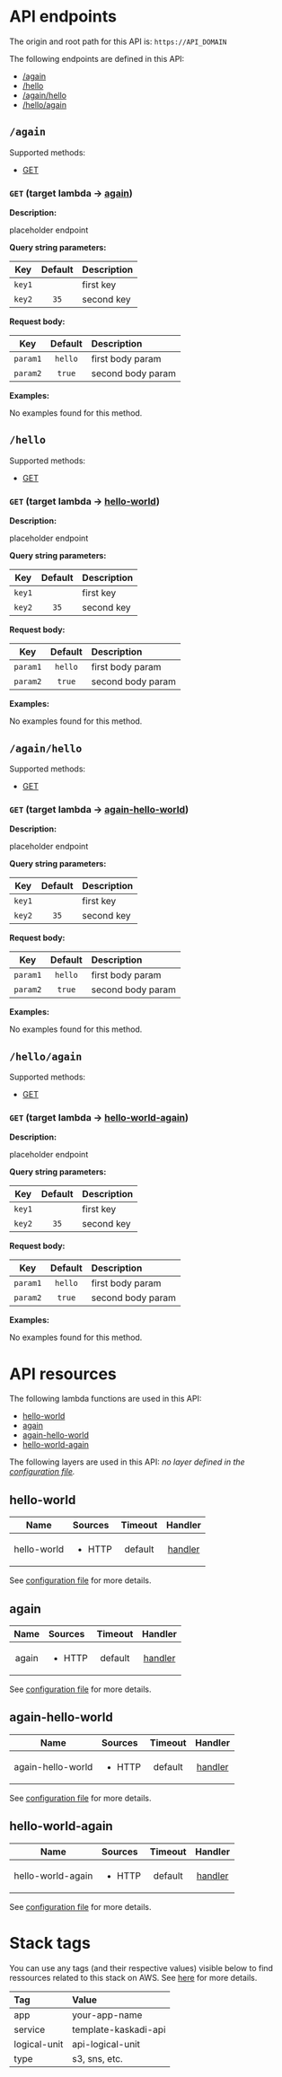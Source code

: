 # API endpoints

The origin and root path for this API is: `https://API_DOMAIN`

The following endpoints are defined in this API:
- [/again](#/again)
- [/hello](#/hello)
- [/again/hello](#/again/hello)
- [/hello/again](#/hello/again)

## `/again` <a name="/again"></a>

Supported methods:
- [GET](#again-GET)

### `GET` (target lambda → [again](#again)) <a name="again-GET"></a>

**Description:**

placeholder endpoint

**Query string parameters:**

|   Key  | Default | Description |
| :----: | :-----: | :---------- |
| `key1` |         | first key   |
| `key2` |   `35`  | second key  |

**Request body:**

|    Key   | Default | Description       |
| :------: | :-----: | :---------------- |
| `param1` | `hello` | first body param  |
| `param2` |  `true` | second body param |

**Examples:**

No examples found for this method.

## `/hello` <a name="/hello"></a>

Supported methods:
- [GET](#hello-GET)

### `GET` (target lambda → [hello-world](#hello-world)) <a name="hello-GET"></a>

**Description:**

placeholder endpoint

**Query string parameters:**

|   Key  | Default | Description |
| :----: | :-----: | :---------- |
| `key1` |         | first key   |
| `key2` |   `35`  | second key  |

**Request body:**

|    Key   | Default | Description       |
| :------: | :-----: | :---------------- |
| `param1` | `hello` | first body param  |
| `param2` |  `true` | second body param |

**Examples:**

No examples found for this method.

## `/again/hello` <a name="/again/hello"></a>

Supported methods:
- [GET](#again/hello-GET)

### `GET` (target lambda → [again-hello-world](#again-hello-world)) <a name="again/hello-GET"></a>

**Description:**

placeholder endpoint

**Query string parameters:**

|   Key  | Default | Description |
| :----: | :-----: | :---------- |
| `key1` |         | first key   |
| `key2` |   `35`  | second key  |

**Request body:**

|    Key   | Default | Description       |
| :------: | :-----: | :---------------- |
| `param1` | `hello` | first body param  |
| `param2` |  `true` | second body param |

**Examples:**

No examples found for this method.

## `/hello/again` <a name="/hello/again"></a>

Supported methods:
- [GET](#hello/again-GET)

### `GET` (target lambda → [hello-world-again](#hello-world-again)) <a name="hello/again-GET"></a>

**Description:**

placeholder endpoint

**Query string parameters:**

|   Key  | Default | Description |
| :----: | :-----: | :---------- |
| `key1` |         | first key   |
| `key2` |   `35`  | second key  |

**Request body:**

|    Key   | Default | Description       |
| :------: | :-----: | :---------------- |
| `param1` | `hello` | first body param  |
| `param2` |  `true` | second body param |

**Examples:**

No examples found for this method.

# API resources

The following lambda functions are used in this API:
- [hello-world](#hello-world)
- [again](#again)
- [again-hello-world](#again-hello-world)
- [hello-world-again](#hello-world-again)

The following layers are used in this API:
_no layer defined in the [configuration file](./serverless.yml)._

## hello-world <a name="hello-world"></a>

|     Name    | Sources                | Timeout |                  Handler                  |
| :---------: | :--------------------- | :-----: | :---------------------------------------: |
| hello-world | <ul><li>HTTP</li></ul> | default | [handler](./lambdas/hello-world/index.js) |

See [configuration file](./serverless.yml) for more details.

## again <a name="again"></a>

|  Name | Sources                | Timeout |               Handler               |
| :---: | :--------------------- | :-----: | :---------------------------------: |
| again | <ul><li>HTTP</li></ul> | default | [handler](./lambdas/again/index.js) |

See [configuration file](./serverless.yml) for more details.

## again-hello-world <a name="again-hello-world"></a>

|        Name       | Sources                | Timeout |                     Handler                     |
| :---------------: | :--------------------- | :-----: | :---------------------------------------------: |
| again-hello-world | <ul><li>HTTP</li></ul> | default | [handler](./lambdas/again-hello-world/index.js) |

See [configuration file](./serverless.yml) for more details.

## hello-world-again <a name="hello-world-again"></a>

|        Name       | Sources                | Timeout |                     Handler                     |
| :---------------: | :--------------------- | :-----: | :---------------------------------------------: |
| hello-world-again | <ul><li>HTTP</li></ul> | default | [handler](./lambdas/hello-world-again/index.js) |

See [configuration file](./serverless.yml) for more details.

# Stack tags

You can use any tags (and their respective values) visible below to find ressources related to this stack on AWS. See [here](https://docs.amazonaws.cn/en_us/AWSCloudFormation/latest/UserGuide/aws-properties-resource-tags.html) for more details.

| Tag          | Value                |
| :----------- | :------------------- |
| app          | your-app-name        |
| service      | template-kaskadi-api |
| logical-unit | api-logical-unit     |
| type         | s3, sns, etc.        |
